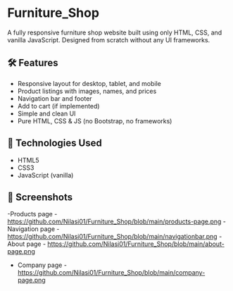 # Furniture_Shop
A fully responsive furniture shop website built using only HTML, CSS, and vanilla JavaScript. Designed from scratch without any UI frameworks.

## 🛠️ Features

- Responsive layout for desktop, tablet, and mobile
- Product listings with images, names, and prices
- Navigation bar and footer
- Add to cart (if implemented)
- Simple and clean UI
- Pure HTML, CSS & JS (no Bootstrap, no frameworks)

## 📁 Technologies Used

- HTML5
- CSS3
- JavaScript (vanilla)

## 📸 Screenshots

-Products page - https://github.com/Nilasi01/Furniture_Shop/blob/main/products-page.png
-Navigation page - https://github.com/Nilasi01/Furniture_Shop/blob/main/navigationbar.png
-About page - https://github.com/Nilasi01/Furniture_Shop/blob/main/about-page.png
- Company page - https://github.com/Nilasi01/Furniture_Shop/blob/main/company-page.png 


